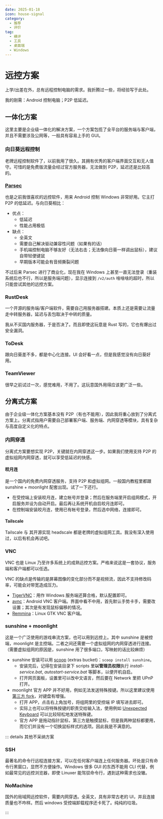 ```yaml
---
date: 2025-01-18
icon: house-signal
category:
  - 推荐
  - 评价
tag:
  - 横评
  - 工具
  - 桌面端
  - Windows
---
```


# 远控方案

上学/出差在外，总有远程控制电脑的需求。我折腾过一些，将经验写于此处。

我的刚需：Android 控制电脑；P2P 低延迟。

## 一体化方案

这里主要是企业级一体化的解决方案，一个方案包揽了全平台的服务端与客户端，并且不需要涉及公网等，一般具有容易上手的 GUI。

### 向日葵远程控制

老牌远程控制软件了，以前我用了很久。其拥有优秀的客户端界面交互和无人值守。可惜的是免费版流量会经过官方服务器，无法做到 P2P，延迟还是比较高的。

### [Parsec](https://parsec.app/downloads)

也是之前我很喜欢的远控软件，用来 Android 控制 Windows 非常好用。它主打 P2P 的低延迟。与向日葵相比：

- 优点：
  - 低延迟
  - 性能占用极低
- 缺点：
  - 全英文
  - 需要自己解决驱动兼容性问题（如果有的话）
  - 手机端控制电脑不够友好（无法右击；无法像向日葵一样调出鼠标），建议自带轻便键鼠
  - 早期版本可能会有音频撕裂问题

不过后来 Parsec 进行了商业化，现在我在 Windows 上甚至一直无法登录（重装系统后也不行，所以是服务端问题），显示连接到 `/v2/auth` 啥啥啥的超时，所以只能尝试其他的远控方案。

### RustDesk

一个开源的服务端/客户端软件，需要自己用服务器搭建。本质上还是需要让流量走中转服务器，延迟与丢包取决于中转的质量。

我从不买国内服务器，于是否决了。而且即使这玩意是 Rust 写的，它也有爆出过安全漏洞。

### ToDesk

跟向日葵差不多，都是中心化连接。UI 会好看一点，但是我感觉没有向日葵好用。

### TeamViewer

很早之前试过一次，感觉难用，不用了。这玩意国外用得应该更广泛一些。

## 分离式方案

由于企业级一体化方案基本没有 P2P（有也不能用），因此我将重心放到了分离式方案上。分离式指用户需要自己部署客户端、服务端、内网穿透等模块，具有复杂与高度自定义化的特点。

### 内网穿透

分离式方案要想实现 P2P，关键就在内网穿透这一步。如果我们使用支持 P2P 的虚拟组网内网穿透，就可以享受低延迟的快感。

#### 皎月连

是一个国内的免费内网穿透服务，支持 P2P 和虚拟组网。一般国内教程里都跟 sunshine + moonlight 配套出现。试了一下还行。

- 在受控端上安装皎月连，建立帐号并登录；然后在服务端里开启组网模式，开启服务并设为自动开启。最后再让系统开机自启皎月连即可。
- 在控制端安装皎月连，使用已有帐号登录，然后选中网络，连接即可。

#### Tailscale

Tailscale 与 其开源实现 headscale 都是老牌的虚拟组网工具。我没有深入使用过，以后有机会再试吧。

### VNC

VNC 也是 Linux 乃至许多系统上的成熟远控方案。严格来说这是一套协议，服务端和客户端都可以任选。

VNC 的缺点是传输的是屏幕图像的变化部分而不是视频流，因此不支持修改码率，可能会对带宽造成压力。

- [TigerVNC](https://sourceforge.net/projects/tigervnc/files/stable/)：用作 Windows 服务端还算合格，默认配置即可。
- [avnc](https://github.com/gujjwal00/avnc)：Android VNC 客户端。界面中看不中用，首先默认手势卡手，需要改设置；其次是有发现鼠标偏移的情况。
- [Remmina](https://github.com/FreeRDP/)：Linux GTK VNC 客户端。

### sunshine + moonlight

这是一个广泛使用的游戏串流方案，也可以用到远控上。其中 sunshine 是被控端，moonlight 是主控端。二者之间还需要一个虚拟组网的内网穿透进行连接。（需要虚拟组网的原因是，sunshine 用了很多端口，写映射的话比较麻烦）

- sunshine 安装可以用 [scoop](../farraginous/recommend_packages.md#scoop) (extras bucket)：`scoop install sunshine`。
  - 安装完后，记得在安装目录下 scripts 里**以管理员权限**执行 _install-service.bat_, _autostart-service.bat_ 等脚本，以便开机自启。
  - 打开网页面板，设置里可以改中文语言，然后要在 Network 里把 UPnP 打开。
- moonlight 官方 APP 并不好用，例如无法发送特殊按键。所以这里建议使用[第三方 fork](https://github.com/qiin2333/moonlight-android)，对键盘有增强。
  - 打开 APP，点击右上角加号，将组网里的受控端 IP 填写进去即可。
  - 实际上也可以将特殊按键的职责交给输入法，使用例如 [Unexpected Keyboard](https://github.com/Julow/Unexpected-Keyboard) 可以比较轻松地发送特殊键。
  - 官方 APP 是拖动指针鼠标，第三方是触摸鼠标，但是我两种鼠标都要用，而它们并没有一个切换鼠标样式的选项。因此我是不满意的。

::: details 其他不采纳方案

### SSH

最著名的命令行远程连接方案，可以在任何客户端连上任何服务器。坏处是只有命令行黑窗口，显然不方便操作。Windows 很多 GUI 的东西不能用 CLI 代替，例如最常见的远控浏览器，即使 Linuxer 能驾驭命令行，遇到这种需求也没辙。

### NoMachine

国外的局域网远控软件，需要内网穿透。全英文，具有非常古老的 UI，并且连接质量也不咋样。然后 windows 受控端卸载程序还卡死了。纯纯的垃圾。

:::
